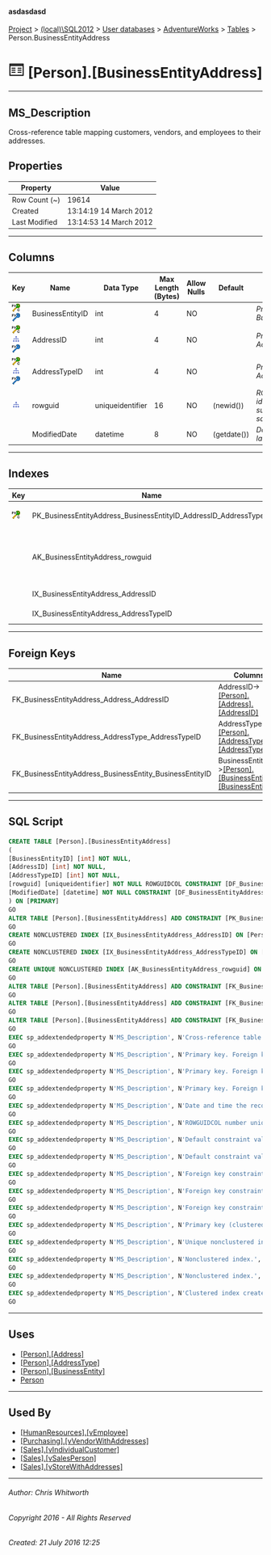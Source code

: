 #### asdasdasd

[Project](../../../../index.md) > [(local)\\SQL2012](../../../index.md) > [User databases](../../index.md) > [AdventureWorks](../index.md) > [Tables](Tables.md) > Person.BusinessEntityAddress

# ![Tables](../../../../Images/Table32.png) [Person].[BusinessEntityAddress]

---

## <a name="#description"></a>MS_Description

Cross-reference table mapping customers, vendors, and employees to their addresses.

## <a name="#properties"></a>Properties

| Property | Value |
|---|---|
| Row Count (~) | 19614 |
| Created | 13:14:19 14 March 2012 |
| Last Modified | 13:14:53 14 March 2012 |


---

## <a name="#columns"></a>Columns

| Key | Name | Data Type | Max Length (Bytes) | Allow Nulls | Default | Description |
|---|---|---|---|---|---|---|
| [![Cluster Primary Key PK_BusinessEntityAddress_BusinessEntityID_AddressID_AddressTypeID: BusinessEntityID\AddressID\AddressTypeID](../../../../Images/pkcluster.png)](#indexes)[![Foreign Keys FK_BusinessEntityAddress_BusinessEntity_BusinessEntityID: [Person].[BusinessEntity].BusinessEntityID](../../../../Images/fk.png)](#foreignkeys) | BusinessEntityID | int | 4 | NO |  | _Primary key. Foreign key to BusinessEntity.BusinessEntityID._ |
| [![Cluster Primary Key PK_BusinessEntityAddress_BusinessEntityID_AddressID_AddressTypeID: BusinessEntityID\AddressID\AddressTypeID](../../../../Images/pkcluster.png)](#indexes)[![Indexes IX_BusinessEntityAddress_AddressID](../../../../Images/Index.png)](#indexes)[![Foreign Keys FK_BusinessEntityAddress_Address_AddressID: [Person].[Address].AddressID](../../../../Images/fk.png)](#foreignkeys) | AddressID | int | 4 | NO |  | _Primary key. Foreign key to Address.AddressID._ |
| [![Cluster Primary Key PK_BusinessEntityAddress_BusinessEntityID_AddressID_AddressTypeID: BusinessEntityID\AddressID\AddressTypeID](../../../../Images/pkcluster.png)](#indexes)[![Indexes IX_BusinessEntityAddress_AddressTypeID](../../../../Images/Index.png)](#indexes)[![Foreign Keys FK_BusinessEntityAddress_AddressType_AddressTypeID: [Person].[AddressType].AddressTypeID](../../../../Images/fk.png)](#foreignkeys) | AddressTypeID | int | 4 | NO |  | _Primary key. Foreign key to AddressType.AddressTypeID._ |
| [![Indexes AK_BusinessEntityAddress_rowguid](../../../../Images/Index.png)](#indexes) | rowguid | uniqueidentifier | 16 | NO | (newid()) | _ROWGUIDCOL number uniquely identifying the record. Used to support a merge replication sample._ |
|  | ModifiedDate | datetime | 8 | NO | (getdate()) | _Date and time the record was last updated._ |


---

## <a name="#indexes"></a>Indexes

| Key | Name | Key Columns | Unique | Description |
|---|---|---|---|---|
| [![Cluster Primary Key PK_BusinessEntityAddress_BusinessEntityID_AddressID_AddressTypeID: BusinessEntityID\AddressID\AddressTypeID](../../../../Images/pkcluster.png)](#indexes) | PK_BusinessEntityAddress_BusinessEntityID_AddressID_AddressTypeID | BusinessEntityID, AddressID, AddressTypeID | YES | _Primary key (clustered) constraint_ |
|  | AK_BusinessEntityAddress_rowguid | rowguid | YES | _Unique nonclustered index. Used to support replication samples._ |
|  | IX_BusinessEntityAddress_AddressID | AddressID |  | _Nonclustered index._ |
|  | IX_BusinessEntityAddress_AddressTypeID | AddressTypeID |  | _Nonclustered index._ |


---

## <a name="#foreignkeys"></a>Foreign Keys

| Name | Columns | Description |
|---|---|---|
| FK_BusinessEntityAddress_Address_AddressID | AddressID->[[Person].[Address].[AddressID]](Address.md) | _Foreign key constraint referencing Address.AddressID._ |
| FK_BusinessEntityAddress_AddressType_AddressTypeID | AddressTypeID->[[Person].[AddressType].[AddressTypeID]](AddressType.md) | _Foreign key constraint referencing AddressType.AddressTypeID._ |
| FK_BusinessEntityAddress_BusinessEntity_BusinessEntityID | BusinessEntityID->[[Person].[BusinessEntity].[BusinessEntityID]](BusinessEntity.md) | _Foreign key constraint referencing BusinessEntity.BusinessEntityID._ |


---

## <a name="#sqlscript"></a>SQL Script

```sql
CREATE TABLE [Person].[BusinessEntityAddress]
(
[BusinessEntityID] [int] NOT NULL,
[AddressID] [int] NOT NULL,
[AddressTypeID] [int] NOT NULL,
[rowguid] [uniqueidentifier] NOT NULL ROWGUIDCOL CONSTRAINT [DF_BusinessEntityAddress_rowguid] DEFAULT (newid()),
[ModifiedDate] [datetime] NOT NULL CONSTRAINT [DF_BusinessEntityAddress_ModifiedDate] DEFAULT (getdate())
) ON [PRIMARY]
GO
ALTER TABLE [Person].[BusinessEntityAddress] ADD CONSTRAINT [PK_BusinessEntityAddress_BusinessEntityID_AddressID_AddressTypeID] PRIMARY KEY CLUSTERED  ([BusinessEntityID], [AddressID], [AddressTypeID]) ON [PRIMARY]
GO
CREATE NONCLUSTERED INDEX [IX_BusinessEntityAddress_AddressID] ON [Person].[BusinessEntityAddress] ([AddressID]) ON [PRIMARY]
GO
CREATE NONCLUSTERED INDEX [IX_BusinessEntityAddress_AddressTypeID] ON [Person].[BusinessEntityAddress] ([AddressTypeID]) ON [PRIMARY]
GO
CREATE UNIQUE NONCLUSTERED INDEX [AK_BusinessEntityAddress_rowguid] ON [Person].[BusinessEntityAddress] ([rowguid]) ON [PRIMARY]
GO
ALTER TABLE [Person].[BusinessEntityAddress] ADD CONSTRAINT [FK_BusinessEntityAddress_Address_AddressID] FOREIGN KEY ([AddressID]) REFERENCES [Person].[Address] ([AddressID])
GO
ALTER TABLE [Person].[BusinessEntityAddress] ADD CONSTRAINT [FK_BusinessEntityAddress_AddressType_AddressTypeID] FOREIGN KEY ([AddressTypeID]) REFERENCES [Person].[AddressType] ([AddressTypeID])
GO
ALTER TABLE [Person].[BusinessEntityAddress] ADD CONSTRAINT [FK_BusinessEntityAddress_BusinessEntity_BusinessEntityID] FOREIGN KEY ([BusinessEntityID]) REFERENCES [Person].[BusinessEntity] ([BusinessEntityID])
GO
EXEC sp_addextendedproperty N'MS_Description', N'Cross-reference table mapping customers, vendors, and employees to their addresses.', 'SCHEMA', N'Person', 'TABLE', N'BusinessEntityAddress', NULL, NULL
GO
EXEC sp_addextendedproperty N'MS_Description', N'Primary key. Foreign key to Address.AddressID.', 'SCHEMA', N'Person', 'TABLE', N'BusinessEntityAddress', 'COLUMN', N'AddressID'
GO
EXEC sp_addextendedproperty N'MS_Description', N'Primary key. Foreign key to AddressType.AddressTypeID.', 'SCHEMA', N'Person', 'TABLE', N'BusinessEntityAddress', 'COLUMN', N'AddressTypeID'
GO
EXEC sp_addextendedproperty N'MS_Description', N'Primary key. Foreign key to BusinessEntity.BusinessEntityID.', 'SCHEMA', N'Person', 'TABLE', N'BusinessEntityAddress', 'COLUMN', N'BusinessEntityID'
GO
EXEC sp_addextendedproperty N'MS_Description', N'Date and time the record was last updated.', 'SCHEMA', N'Person', 'TABLE', N'BusinessEntityAddress', 'COLUMN', N'ModifiedDate'
GO
EXEC sp_addextendedproperty N'MS_Description', N'ROWGUIDCOL number uniquely identifying the record. Used to support a merge replication sample.', 'SCHEMA', N'Person', 'TABLE', N'BusinessEntityAddress', 'COLUMN', N'rowguid'
GO
EXEC sp_addextendedproperty N'MS_Description', N'Default constraint value of GETDATE()', 'SCHEMA', N'Person', 'TABLE', N'BusinessEntityAddress', 'CONSTRAINT', N'DF_BusinessEntityAddress_ModifiedDate'
GO
EXEC sp_addextendedproperty N'MS_Description', N'Default constraint value of NEWID()', 'SCHEMA', N'Person', 'TABLE', N'BusinessEntityAddress', 'CONSTRAINT', N'DF_BusinessEntityAddress_rowguid'
GO
EXEC sp_addextendedproperty N'MS_Description', N'Foreign key constraint referencing Address.AddressID.', 'SCHEMA', N'Person', 'TABLE', N'BusinessEntityAddress', 'CONSTRAINT', N'FK_BusinessEntityAddress_Address_AddressID'
GO
EXEC sp_addextendedproperty N'MS_Description', N'Foreign key constraint referencing AddressType.AddressTypeID.', 'SCHEMA', N'Person', 'TABLE', N'BusinessEntityAddress', 'CONSTRAINT', N'FK_BusinessEntityAddress_AddressType_AddressTypeID'
GO
EXEC sp_addextendedproperty N'MS_Description', N'Foreign key constraint referencing BusinessEntity.BusinessEntityID.', 'SCHEMA', N'Person', 'TABLE', N'BusinessEntityAddress', 'CONSTRAINT', N'FK_BusinessEntityAddress_BusinessEntity_BusinessEntityID'
GO
EXEC sp_addextendedproperty N'MS_Description', N'Primary key (clustered) constraint', 'SCHEMA', N'Person', 'TABLE', N'BusinessEntityAddress', 'CONSTRAINT', N'PK_BusinessEntityAddress_BusinessEntityID_AddressID_AddressTypeID'
GO
EXEC sp_addextendedproperty N'MS_Description', N'Unique nonclustered index. Used to support replication samples.', 'SCHEMA', N'Person', 'TABLE', N'BusinessEntityAddress', 'INDEX', N'AK_BusinessEntityAddress_rowguid'
GO
EXEC sp_addextendedproperty N'MS_Description', N'Nonclustered index.', 'SCHEMA', N'Person', 'TABLE', N'BusinessEntityAddress', 'INDEX', N'IX_BusinessEntityAddress_AddressID'
GO
EXEC sp_addextendedproperty N'MS_Description', N'Nonclustered index.', 'SCHEMA', N'Person', 'TABLE', N'BusinessEntityAddress', 'INDEX', N'IX_BusinessEntityAddress_AddressTypeID'
GO
EXEC sp_addextendedproperty N'MS_Description', N'Clustered index created by a primary key constraint.', 'SCHEMA', N'Person', 'TABLE', N'BusinessEntityAddress', 'INDEX', N'PK_BusinessEntityAddress_BusinessEntityID_AddressID_AddressTypeID'
GO

```


---

## <a name="#uses"></a>Uses

* [[Person].[Address]](Address.md)
* [[Person].[AddressType]](AddressType.md)
* [[Person].[BusinessEntity]](BusinessEntity.md)
* [Person](../Security/Schemas/Person.md)


---

## <a name="#usedby"></a>Used By

* [[HumanResources].[vEmployee]](../Views/vEmployee.md)
* [[Purchasing].[vVendorWithAddresses]](../Views/vVendorWithAddresses.md)
* [[Sales].[vIndividualCustomer]](../Views/vIndividualCustomer.md)
* [[Sales].[vSalesPerson]](../Views/vSalesPerson.md)
* [[Sales].[vStoreWithAddresses]](../Views/vStoreWithAddresses.md)


---

###### Author:  Chris Whitworth

###### Copyright 2016 - All Rights Reserved

###### Created: 21 July 2016 12:25

